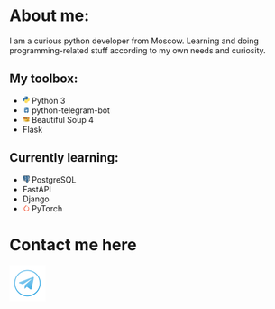 # About me:
I am a curious python developer from Moscow.
Learning and doing programming-related stuff according to my own needs and curiosity.
## My toolbox:
 - [<img src="/.icons/python-logo.png" width="12">](https://www.python.org) Python 3
 - [<img src="/.icons/ptb-logo.png" width="12">](https://docs.python-telegram-bot.org/en/v20.0a2/) python-telegram-bot
 - [<img src="/.icons/not-actual-btsoup-logo.png" width="12">](https://beautiful-soup-4.readthedocs.io/en/latest/) Beautiful Soup 4
 - Flask
<!-- I use arch linux btw. Also 🏳️‍⚧️Trans Rights!🏳️‍⚧️ -->
## Currently learning:
 - [<img src="/.icons/postgresql-logo.svg" width="12">](https://www.postgresql.org/) PostgreSQL
 - FastAPI
 - Django
 - [<img src="/.icons/pytorch-logo.ico" width="12">](https://pytorch.org/) PyTorch


# <a name="contact">Contact me here</a>

[<img src="/.icons/telegram_logo_circle_icon.png" width="64">](https://t.me/uwuashell)
